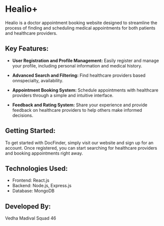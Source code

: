 # Healio+

Healio is a doctor appointment booking website designed to streamline the process of finding and scheduling medical appointments for both patients and healthcare providers.

## Key Features:

- **User Registration and Profile Management:** Easily register and manage your profile, including personal information and medical history.
  
- **Advanced Search and Filtering:** Find healthcare providers based onnspecialty, availability.
  
- **Appointment Booking System:** Schedule appointments with healthcare providers through a simple and intuitive interface.
  
- **Feedback and Rating System:** Share your experience and provide feedback on healthcare providers to help others make informed decisions.

## Getting Started:

To get started with DocFinder, simply visit our website and sign up for an account. Once registered, you can start searching for healthcare providers and booking appointments right away.

## Technologies Used:

- Frontend: React.js
- Backend: Node.js, Express.js
- Database: MongoDB

## Developed By:

Vedha Madival 
Squad 46